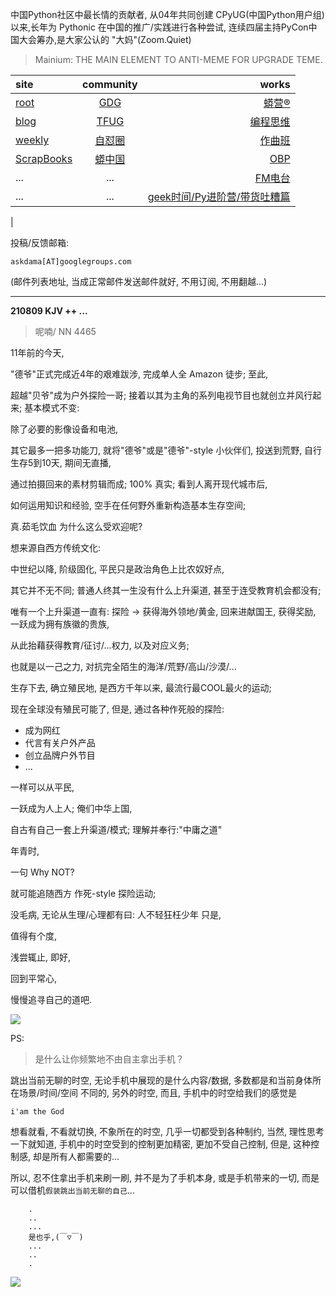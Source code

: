 中国Python社区中最长情的贡献者, 从04年共同创建 CPyUG(中国Python用户组)以来,长年为 Pythonic 在中国的推广/实践进行各种尝试, 连续四届主持PyCon中国大会筹办,是大家公认的 "大妈"(Zoom.Quiet)

> Mainium: THE MAIN ELEMENT TO ANTI-MEME FOR UPGRADE TEME.

| site | community | works |
| :-----| :----: | ----: |
| [root](http://zoomquiet.io/) | [GDG](https://blog.zhgdg.org/) | [蟒营®](https://doc.101.camp/) |
| [blog](https://blog.zoomquiet.io/pages/zoomquiet.html) | [TFUG](http://zh.tfug.world/) | [编程思维](https://py.101.camp/) |
| [weekly](http://weekly.pychina.org/) | [自怼圈](https://du.101.camp/) | [作曲班](https://mu.101.camp/) |
| [ScrapBooks](https://zoomquiet.io/collection.html) | [蟒中国](https://pychina.org/) | [OBP](https://zoomquiet.io/obp/index.html) |
| ... | ... | [FM电台](https://fm.101.camp/) |
| ... | ... | [geek时间/Py进阶营/带货吐糟篇](https://fm.101.camp/2020/geek2py-dama.html) 
 |


投稿/反馈邮箱:

    askdama[AT]googlegroups.com

(邮件列表地址, 
当成正常邮件发送邮件就好, 不用订阅, 不用翻越...)


---------------------------------------------------
**210809 KJV ++ ...**

> 呢喃/ NN 4465




11年前的今天,

"德爷"正式完成近4年的艰难跋涉,
完成单人全 Amazon 徒步;
至此,

超越"贝爷"成为户外探险一哥;
接着以其为主角的系列电视节目也就创立并风行起来;
基本模式不变:

除了必要的影像设备和电池,

其它最多一把多功能刀,
就将"德爷"或是"德爷"-style 小伙伴们,
投送到荒野,
自行生存5到10天,
期间无直播,

通过拍摄回来的素材剪辑而成;
100% 真实;
看到人离开现代城市后,

如何运用知识和经验,
空手在任何野外重新构造基本生存空间;

真.茹毛饮血
为什么这么受欢迎呢?

想来源自西方传统文化:

中世纪以降,
阶级固化,
平民只是政治角色上比农奴好点,

其它并不无不同;
普通人终其一生没有什么上升渠道,
甚至于连受教育机会都没有;

唯有一个上升渠道一直有:
探险 -> 获得海外领地/黄金,
回来进献国王,
获得奖励,
一跃成为拥有族徽的贵族,

从此抬藉获得教育/征讨/...权力,
以及对应义务;

也就是以一己之力,
对抗完全陌生的海洋/荒野/高山/沙漠/...

生存下去,
确立殖民地,
是西方千年以来,
最流行最COOL最火的运动;

现在全球没有殖民可能了,
但是,
通过各种作死般的探险:

+ 成为网红
+ 代言有关户外产品
+ 创立品牌户外节目
+ ...

一样可以从平民,

一跃成为人上人;
俺们中华上国,

自古有自己一套上升渠道/模式;
理解并奉行:"中庸之道"

年青时,

一句 Why NOT?

就可能追随西方 作死-style 探险运动;

没毛病,
无论从生理/心理都有曰:
人不轻狂枉少年
只是,

值得有个度,

浅尝辄止,
即好,

回到平常心,

慢慢追寻自己的道吧.​


![](https://ipic.zoomquiet.top/2021-08-08-zq42-today-card-2108.009.png)


PS:
> 是什么让你频繁地不由自主拿出手机？

跳出当前无聊的时空,
无论手机中展现的是什么内容/数据,
多数都是和当前身体所在场景/时间/空间 不同的,
另外的时空,
而且, 手机中的时空给我们的感觉是

    i'am the God

想看就看, 不看就切换,
不象所在的时空, 几乎一切都受到各种制约,
当然,
理性思考一下就知道,
手机中的时空受到的控制更加精密, 更加不受自己控制,
但是, 这种控制感,
却是所有人都需要的...

所以, 
忍不住拿出手机来刷一刷,
并不是为了手机本身, 或是手机带来的一切,
而是可以借机`假装跳出当前无聊的自己`...



```
    .
    ..
    ...
    是也乎,(￣▽￣)
    ...
    ..
    .
```


![](http://ydlj.zoomquiet.top/ipic/2021-07-10-210701DU21-zip.jpg)

